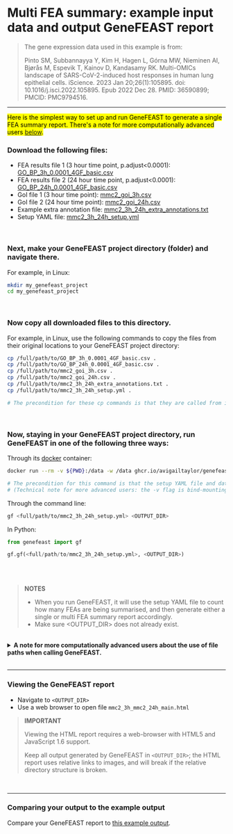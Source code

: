 # Multi FEA summary: example input data and output GeneFEAST report

> The gene expression data used in this example is from: 
>
> Pinto SM, Subbannayya Y, Kim H, Hagen L, Górna MW, Nieminen AI, Bjørås M, Espevik T, Kainov D, Kandasamy RK. Multi-OMICs landscape of SARS-CoV-2-induced host responses in human lung epithelial cells. iScience. 2023 Jan 20;26(1):105895. doi: 10.1016/j.isci.2022.105895. Epub 2022 Dec 28. PMID: 36590899; PMCID: PMC9794516.

---
<mark>Here is the simplest way to set up and run GeneFEAST to generate a single FEA summary report. There's a note for more computationally advanced users [below](#advanced).</mark>


### Download the following files:

- FEA results file 1 (3 hour time point, p.adjust<0.0001): [GO_BP_3h_0.0001_4GF_basic.csv](https://avigailtaylor.github.io/GeneFEAST/GO_BP_3h_0.0001_4GF_basic.csv)
- FEA results file 2 (24 hour time point, p.adjust<0.0001): [GO_BP_24h_0.0001_4GF_basic.csv](https://avigailtaylor.github.io/GeneFEAST/GO_BP_24h_0.0001_4GF_basic.csv)
- GoI file 1 (3 hour time point): [mmc2_goi_3h.csv](https://avigailtaylor.github.io/GeneFEAST/mmc2_goi_3h.csv)
- GoI file 2 (24 hour time point): [mmc2_goi_24h.csv](https://avigailtaylor.github.io/GeneFEAST/mmc2_goi_24h.csv)
- Example extra annotation file: [mmc2_3h_24h_extra_annotations.txt](https://avigailtaylor.github.io/GeneFEAST/mmc2_3h_24h_extra_annotations.txt)
- Setup YAML file: [mmc2_3h_24h_setup.yml](https://avigailtaylor.github.io/GeneFEAST/mmc2_3h_24h_setup.yml)
  
<br>

### Next, make your GeneFEAST project directory (folder) and navigate there. 

For example, in Linux:

```bash
mkdir my_genefeast_project
cd my_genefeast_project
```

<br>

### Now copy all downloaded files to this directory. 
For example, in Linux, use the following commands to copy the files from their original locations to your GeneFEAST project directory:

```bash
cp /full/path/to/GO_BP_3h_0.0001_4GF_basic.csv .
cp /full/path/to/GO_BP_24h_0.0001_4GF_basic.csv .
cp /full/path/to/mmc2_goi_3h.csv .
cp /full/path/to/mmc2_goi_24h.csv .
cp /full/path/to/mmc2_3h_24h_extra_annotations.txt .
cp /full/path/to/mmc2_3h_24h_setup.yml .

# The precondition for these cp commands is that they are called from inside your GeneFEAST project directory.
```

<br>

### Now, staying in your GeneFEAST project directory, run GeneFEAST in one of the following three ways:

Through its [docker](https://docs.docker.com/get-docker/) container:

```bash
docker run --rm -v ${PWD}:/data -w /data ghcr.io/avigailtaylor/genefeast gf mmc2_3h_24h_setup.yml <OUTPUT_DIR>

# The precondition for this command is that the setup YAML file and data files are located in directory ${PWD}.
# (Technical note for more advanced users: the -v flag is bind-mounting directory ${PWD} on the host machine to the directory called data in the container.)
```

Through the command line:

```bash
gf <full/path/to/mmc2_3h_24h_setup.yml> <OUTPUT_DIR>
```

In Python:

```python
from genefeast import gf

gf.gf(<full/path/to/mmc2_3h_24h_setup.yml>, <OUTPUT_DIR>)
```

<br>

<br>
<blockquote>
<b>NOTES</b>
<ul>
<li>When you run GeneFEAST, it will use the setup YAML file to count how many FEAs are being summarised, and then generate either a single or multi FEA summary report accordingly.</li>
<li>Make sure &lt;OUTPUT_DIR&gt;  does not already exist.</li>
</ul>
</blockquote>

<br>

<details>
  <summary><b><a name="advanced">A note for more computationally advanced users about the use of file paths when calling GeneFEAST.</a></b></summary>

  <br>

  <p><i>If, like me, you prefer to use a directory structure that separates code, input, and output, that's absolutely fine. If you know what you're
  doing you can replace file names with file paths, in either or both of the main call to GeneFEAST and the setup YAML file, and GeneFEAST will know
  what to do.... I've just put the most simple process here so that all users can get started with GeneFEAST!</i></p>
  
  <p><i>On an extra technical note - if you're using GeneFEAST via its Docker container please do make sure that all the directories referenced in your GeneFEAST call and setup YAML file are 
    bind-mounted to the correct directory on the host computer :)</i></p>

</details>

<br>

---


### Viewing the GeneFEAST report

- Navigate to `<OUTPUT_DIR>`
- Use a web browser to open file `mmc2_3h_mmc2_24h_main.html`

> **IMPORTANT**
> 
> Viewing the HTML report requires a web-browser with HTML5 and JavaScript 1.6 support.
>
> Keep all output generated by GeneFEAST in `<OUTPUT_DIR>`; the HTML report uses relative links to images, and will break if the relative directory structure is broken.

<br>

---

### Comparing your output to the example output

Compare your GeneFEAST report to <a href="https://github.com/avigailtaylor/GeneFEAST/tree/main/example_outputs/multi_genefeast_example">this example output</a>. 
